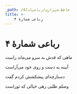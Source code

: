 ```yaml
---
_path: /حافظ-شیرازی/رباعیات/4
title: >-
    رباعی شمارهٔ ۴
---
```

# رباعی شمارهٔ ۴

<div class="b" id="bn1"><div class="m1"><p>ماهی که قدش به سرو می‌ماند راست</p></div>
<div class="m2"><p>آیینه به دست و روی خود می‌آراست</p></div></div>
<div class="b" id="bn2"><div class="m1"><p>دستارچه‌ای پیشکشش کردم گفت</p></div>
<div class="m2"><p>وصلم طلبی زهی خیالی که توراست</p></div></div>
